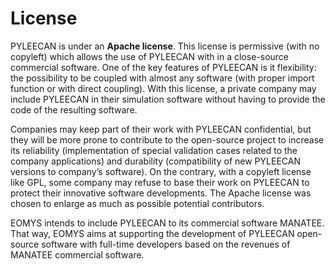 
License
=======

PYLEECAN is under an **Apache license**. This license is permissive
(with no copyleft) which allows the use of PYLEECAN with in a
close-source commercial software. One of the key features of PYLEECAN is
it flexibility: the possibility to be coupled with almost any software
(with proper import function or with direct coupling). With this
license, a private company may include PYLEECAN in their simulation
software without having to provide the code of the resulting software.

Companies may keep part of their work with PYLEECAN confidential, but
they will be more prone to contribute to the open-source project to
increase its reliability (implementation of special validation cases
related to the company applications) and durability (compatibility of
new PYLEECAN versions to company’s software). On the contrary, with a
copyleft license like GPL, some company may refuse to base their work on
PYLEECAN to protect their innovative software developments. The Apache
license was chosen to enlarge as much as possible potential
contributors.

EOMYS intends to include PYLEECAN to its commercial software MANATEE.
That way, EOMYS aims at supporting the development of PYLEECAN
open-source software with full-time developers based on the revenues of
MANATEE commercial software.
